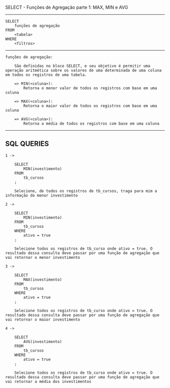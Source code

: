 SELECT - Funções de Agregação parte 1: MAX, MIN e AVG


------------------------------------
    SELECT
        funções de agregação
    FROM
        <tabela>
    WHERE
        <filtros>
------------------------------------

    funções de agregação:       
        
        São definidas no bloco SELECT, e seu objetivo é permitir uma operação aritmética sobre os valores de uma determinada de uma coluna em todos os registros de uma tabela. 

        => MIN(<coluna>):
            Retorna o menor valor de todos os registros com base em uma coluna

        => MAX(<coluna>):
            Retorna o maior valor de todos os registros com base em uma coluna

        => AVG(<coluna>):
            Retorna a média de todos os registros com base em uma coluna

----------------------------------------------------------------------------
## SQL QUERIES

    1 ->

        SELECT
            MIN(investimento)
        FROM
            tb_cursos
        ;

        Selecione, de todos os registros de tb_cursos, traga para mim a informação do menor investimento

    2 ->

        SELECT 
            MIN(investimento)
        FROM
            tb_cursos
        WHERE
            ativo = true
        ;

        Selecione todos os registros de tb_curso onde ativo = true. O resultado dessa consulta deve passar por uma função de agregação que vai retornar o menor investimento

    3 ->

        SELECT 
            MAX(investimento)
        FROM
            tb_cursos
        WHERE
            ativo = true
        ;

        Selecione todos os registros de tb_curso onde ativo = true. O resultado dessa consulta deve passar por uma função de agregação que vai retornar o maior investimento

    4 ->

        SELECT 
            AVG(investimento)
        FROM
            tb_cursos
        WHERE
            ativo = true
        ;

        Selecione todos os registros de tb_curso onde ativo = true. O resultado dessa consulta deve passar por uma função de agregação que vai retornar a média dos investimentos